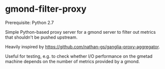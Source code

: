 gmond-filter-proxy
==================

Prerequisite: Python 2.7

Simple Python-based proxy server for a gmond server to filter out metrics that shouldn't be pushed upstream.

Heavily inspired by https://github.com/nathan-gs/ganglia-proxy-aggregator.

Useful for testing, e.g. to check whether I/O performance on the gmetad machine depends on the number of metrics provided by a gmond.

